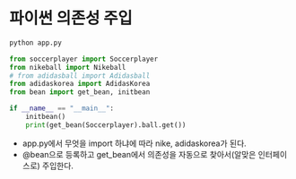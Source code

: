 # 파이썬 의존성 주입
       
``` bash 
python app.py 
```

```python
from soccerplayer import Soccerplayer
from nikeball import Nikeball
# from adidasball import Adidasball
from adidaskorea import AdidasKorea
from bean import get_bean, initbean

if __name__ == "__main__":
    initbean()
    print(get_bean(Soccerplayer).ball.get())
```
- app.py에서 무엇을 import 하냐에 따라 nike, adidaskorea가 된다.
- @bean으로 등록하고 get_bean에서 의존성을 자동으로 찾아서(알맞은 인터페이스로) 주입한다. 

    
